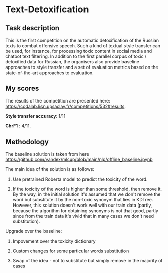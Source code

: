# Text-Detoxification

## Task description

This is the first competition on the automatic detoxification of the Russian texts to combat offensive speech. Such a kind of textual style transfer can be used, for instance, for processing toxic content in social media and chatbot text filtering. In addition to the first parallel corpus of toxic / detoxified data for Russian, the organisers also provide baseline approaches to style transfer and a set of evaluation metrics based on the state-of-the-art approaches to evaluation.

## My scores

The results of the competition are presented here: https://codalab.lisn.upsaclay.fr/competitions/532#results.

**Style transfer accuracy**: 1/11

**ChrF1** : 4/11.


## Methodology

The baseline solution is taken from here https://github.com/yandex/mlcup/blob/main/nlp/offline_baseline.ipynb

The main idea of the solution is as follows:

1) Use pretrained Roberta model to predict the toxicity of the word.

2) If the toxicity of the word is higher than some threshold, then remove it. By the way, in the initial solution it's assumed that we don't remove the word but substitute it by the non-toxic synonym that lies in KDTree. However, this solution doesn't work well with our train data (partly, because the algorithm for obtaining synonyms is not that good, partly since from the train data it's vivid that in many cases we don't need substitution).

Upgrade over the baseline:

1) Impovement over the toxicity dictionary

2) Custom changes for some particular words substitution

3) Swap of the idea - not to substitute but simply remove in the majority of cases
